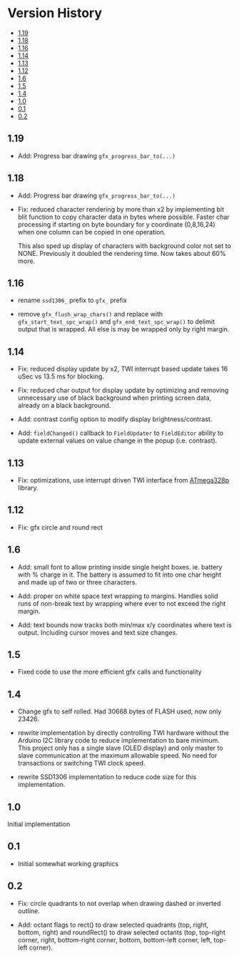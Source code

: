 # Version History

[TOC]: #

- [1.19](#119)
- [1.18](#118)
- [1.16](#116)
- [1.14](#114)
- [1.13](#113)
- [1.12](#112)
- [1.6](#16)
- [1.5](#15)
- [1.4](#14)
- [1.0](#10)
- [0.1](#01)
- [0.2](#02)


## 1.19

* Add: Progress bar drawing `gfx_progress_bar_to(...)`

## 1.18

* Add: Progress bar drawing `gfx_progress_bar_to(...)`

* Fix: reduced character rendering by more than x2 by implementing bit
  blit function to copy character data in bytes where possible. Faster
  char processing if starting on byte boundary for y coordinate
  (0,8,16,24) when one column can be copied in one operation.

  This also sped up display of characters with background color not set
  to NONE. Previously it doubled the rendering time. Now takes about 60%
  more.

## 1.16

* rename `ssd1306_` prefix to `gfx_` prefix

* remove `gfx_flush_wrap_chars()` and replace with
  `gfx_start_text_spc_wrap()` and `gfx_end_text_spc_wrap()` to delimit
  output that is wrapped. All else is may be wrapped only by right
  margin.

## 1.14

* Fix: reduced display update by x2, TWI interrupt based update takes 16
  uSec vs 13.5 ms for blocking.

* Fix: reduced char output for display update by optimizing and removing
  unnecessary use of black background when printing screen data, already
  on a black background.

* Add: contrast config option to modify display brightness/contrast.

* Add: `fieldChanged()` callback to `FieldUpdater` to `FieldEditor`
  ability to update external values on value change in the popup (i.e.
  contrast).

## 1.13

* Fix: optimizations, use interrupt driven TWI interface from
  [ATmega328p](https://github.com/goessl/ATmega328P) library.

## 1.12

* Fix: gfx circle and round rect

## 1.6

* Add: small font to allow printing inside single height boxes. ie.
  battery with % charge in it. The battery is assumed to fit into one
  char height and made up of two or three characters.

* Add: proper on white space text wrapping to margins. Handles solid
  runs of non-break text by wrapping where ever to not exceed the right
  margin.

* Add: text bounds now tracks both min/max x/y coordinates where text is
  output. Including cursor moves and text size changes.


## 1.5

* Fixed code to use the more efficient gfx calls and functionality

## 1.4

* Change gfx to self rolled. Had 30668 bytes of FLASH used, now only
  23426\.

* rewrite implementation by directly controlling TWI hardware without
  the Arduino I2C library code to reduce implementation to bare minimum.
  This project only has a single slave (OLED display) and only master to
  slave communication at the maximum allowable speed. No need for
  transactions or switching TWI clock speed.

* rewrite SSD1306 implementation to reduce code size for this
  implementation.

## 1.0

Initial implementation


## 0.1

* Initial somewhat working graphics

## 0.2

* Fix: circle quadrants to not overlap when drawing dashed or inverted
  outline.

* Add: octant flags to rect() to draw selected quadrants (top, right,
  bottom, right) and roundRect() to draw selected octants (top,
  top-right corner, right, bottom-right corner, bottom, bottom-left
  corner, left, top-left corner).
